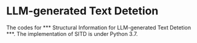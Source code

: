 # LLM-generated Text Detetion
The codes for *** Structural Information for LLM-generated Text Detetion ***. The implementation of SITD is under Python 3.7.
